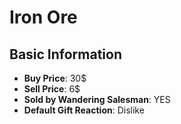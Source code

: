 # Iron Ore

## Basic Information

- **Buy Price**: 30$
- **Sell Price**: 6$
- **Sold by Wandering Salesman**: YES
- **Default Gift Reaction**: Dislike